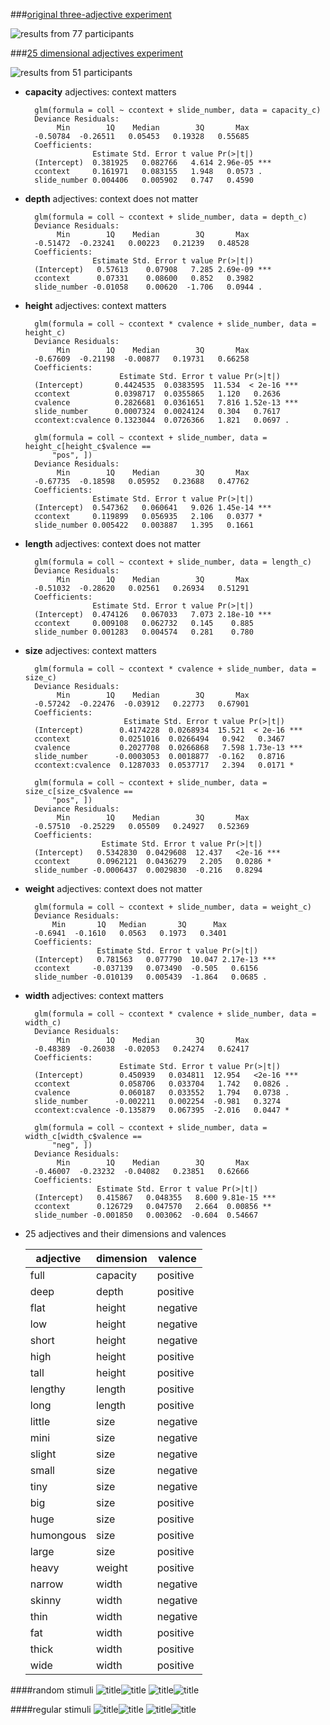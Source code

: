 ###[original three-adjective experiment](https://web.stanford.edu/~scontras/experiment_persistence.v10-master/persistence.v10/persistence.v10.html)

![results from 77 participants](../../../writing/Cubert/plots/expt3.png)

###[25 dimensional adjectives experiment](https://web.stanford.edu/~scontras/CollectivePredication/13-dimensional/dimensional.html)

![results from 51 participants](dimension-valence.png)

* **capacity** adjectives: context matters

	    glm(formula = coll ~ ccontext + slide_number, data = capacity_c)
		Deviance Residuals: 
		     Min        1Q    Median        3Q       Max  
		-0.50784  -0.26511   0.05453   0.19328   0.55685  
		Coefficients:
		             Estimate Std. Error t value Pr(>|t|)    
		(Intercept)  0.381925   0.082766   4.614 2.96e-05 ***
		ccontext     0.161971   0.083155   1.948   0.0573 .  
		slide_number 0.004406   0.005902   0.747   0.4590    
		
* **depth** adjectives: context does not matter

		glm(formula = coll ~ ccontext + slide_number, data = depth_c)
		Deviance Residuals: 
		     Min        1Q    Median        3Q       Max  
		-0.51472  -0.23241   0.00223   0.21239   0.48528  		
		Coefficients:
		             Estimate Std. Error t value Pr(>|t|)    
		(Intercept)   0.57613    0.07908   7.285 2.69e-09 ***
		ccontext      0.07331    0.08600   0.852   0.3982    
		slide_number -0.01058    0.00620  -1.706   0.0944 .  
		
* **height** adjectives: context matters

		glm(formula = coll ~ ccontext * cvalence + slide_number, data = height_c)
		Deviance Residuals: 
		     Min        1Q    Median        3Q       Max  
		-0.67609  -0.21198  -0.00877   0.19731   0.66258  
		Coefficients:
		                   Estimate Std. Error t value Pr(>|t|)    
		(Intercept)       0.4424535  0.0383595  11.534  < 2e-16 ***
		ccontext          0.0398717  0.0355865   1.120   0.2636    
		cvalence          0.2826681  0.0361651   7.816 1.52e-13 ***
		slide_number      0.0007324  0.0024124   0.304   0.7617    
		ccontext:cvalence 0.1323044  0.0726366   1.821   0.0697 . 
		
		glm(formula = coll ~ ccontext + slide_number, data = height_c[height_c$valence == 
		    "pos", ])
		Deviance Residuals: 
		     Min        1Q    Median        3Q       Max  
		-0.67735  -0.18598   0.05952   0.23688   0.47762  
		Coefficients:
		             Estimate Std. Error t value Pr(>|t|)    
		(Intercept)  0.547362   0.060641   9.026 1.45e-14 ***
		ccontext     0.119899   0.056935   2.106   0.0377 *  
		slide_number 0.005422   0.003887   1.395   0.1661  
		
* **length** adjectives: context does not matter

		glm(formula = coll ~ ccontext + slide_number, data = length_c)
		Deviance Residuals: 
		     Min        1Q    Median        3Q       Max  
		-0.51032  -0.28620   0.02561   0.26934   0.51291  
		Coefficients:
		             Estimate Std. Error t value Pr(>|t|)    
		(Intercept)  0.474126   0.067033   7.073 2.18e-10 ***
		ccontext     0.009108   0.062732   0.145    0.885    
		slide_number 0.001283   0.004574   0.281    0.780 
		
* **size** adjectives: context matters

		glm(formula = coll ~ ccontext * cvalence + slide_number, data = size_c)
		Deviance Residuals: 
		     Min        1Q    Median        3Q       Max  
		-0.57242  -0.22476  -0.03912   0.22773   0.67901  
		Coefficients:
		                    Estimate Std. Error t value Pr(>|t|)    
		(Intercept)        0.4174228  0.0268934  15.521  < 2e-16 ***
		ccontext           0.0251016  0.0266494   0.942   0.3467    
		cvalence           0.2027708  0.0266868   7.598 1.73e-13 ***
		slide_number      -0.0003053  0.0018877  -0.162   0.8716    
		ccontext:cvalence  0.1287033  0.0537717   2.394   0.0171 * 

		glm(formula = coll ~ ccontext + slide_number, data = size_c[size_c$valence == 
		    "pos", ])
		Deviance Residuals: 
		     Min        1Q    Median        3Q       Max  
		-0.57510  -0.25229   0.05509   0.24927   0.52369  
		Coefficients:
		               Estimate Std. Error t value Pr(>|t|)    
		(Intercept)   0.5342830  0.0429608  12.437   <2e-16 ***
		ccontext      0.0962121  0.0436279   2.205   0.0286 *  
		slide_number -0.0006437  0.0029830  -0.216   0.8294 
		
* **weight** adjectives: context does not matter

		glm(formula = coll ~ ccontext + slide_number, data = weight_c)
		Deviance Residuals: 
		    Min       1Q   Median       3Q      Max  
		-0.6941  -0.1610   0.0563   0.1973   0.3401  
		Coefficients:
		              Estimate Std. Error t value Pr(>|t|)    
		(Intercept)   0.781563   0.077790  10.047 2.17e-13 ***
		ccontext     -0.037139   0.073490  -0.505   0.6156    
		slide_number -0.010139   0.005439  -1.864   0.0685 .
		
* **width** adjectives: context matters

		glm(formula = coll ~ ccontext * cvalence + slide_number, data = width_c)
		Deviance Residuals: 
		     Min        1Q    Median        3Q       Max  
		-0.48389  -0.26038  -0.02053   0.24274   0.62417  
		Coefficients:
		                   Estimate Std. Error t value Pr(>|t|)    
		(Intercept)        0.450939   0.034811  12.954   <2e-16 ***
		ccontext           0.058706   0.033704   1.742   0.0826 .  
		cvalence           0.060187   0.033552   1.794   0.0738 .  
		slide_number      -0.002211   0.002254  -0.981   0.3274    
		ccontext:cvalence -0.135879   0.067395  -2.016   0.0447 *  

		glm(formula = coll ~ ccontext + slide_number, data = width_c[width_c$valence == 
		    "neg", ])
		Deviance Residuals: 
		     Min        1Q    Median        3Q       Max  
		-0.46007  -0.23232  -0.04082   0.23851   0.62666  
		Coefficients:
		              Estimate Std. Error t value Pr(>|t|)    
		(Intercept)   0.415867   0.048355   8.600 9.81e-15 ***
		ccontext      0.126729   0.047570   2.664  0.00856 ** 
		slide_number -0.001850   0.003062  -0.604  0.54667  

* 25 adjectives and their dimensions and valences
	
	| 	**adjective**	|	**dimension**	|	**valence** 	|
	| 	---							|	---							|	---						|
	|	full						|	capacity				|	positive			|
	|	deep					|	depth					|	positive			|
	| 	flat						|	height					|	negative			|
	|	low						|	height					| 	negative			|
	|	short					|	height					|	negative			|
	|	high					|	height					|	positive			|
	|	tall						|	height					|	positive			|
	|	lengthy				|	length					|	positive			|
	|	long					|	length					|	positive			|
	|	little						|	size						|	negative			|
	|	mini						|	size						|	negative			|
	|	slight					|	size						|	negative			|
	|	small					|	size						|	negative			|
	|	tiny						|	size						|	negative			|
	|	big						|	size						|	positive			|
	|	huge					|	size						|	positive			|
	|	humongous		|	size						|	positive			|
	|	large					|	size						|	positive			|
	| 	heavy					|	weight				|	positive			|
	|	narrow				|	width					|	negative			|
	|	skinny					|	width					|	negative			|
	|	thin						|	width					|	negative			|
	|	fat						|	width					|	positive			|
	|	thick					|	width					|	positive			|
	|	wide					|	width					|	positive			|


####random stimuli
![title](../expt-files/images/context1.3.png)![title](../expt-files/images/context2.3.png)
![title](../expt-files/images/context3.3.png)![title](../expt-files/images/context4.3.png)

####regular stimuli
![title](../expt-files/images/context1.3.reg.png)![title](../expt-files/images/context2.3.reg.png)
![title](../expt-files/images/context3.3.reg.png)![title](../expt-files/images/context4.3.reg.png)
